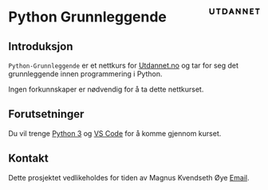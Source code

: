 # Python Grunnleggende <img src="doc/logo.png" align="right" width="20%">


## Introduksjon

`Python-Grunnleggende` er et nettkurs for [Utdannet.no](https://www.utdannet.no/) og tar for seg det grunnleggende innen programmering i Python.

Ingen forkunnskaper er nødvendig for å ta dette nettkurset.


## Forutsetninger

Du vil trenge [Python 3](https://www.python.org/) og [VS Code](https://code.visualstudio.com/) for å komme gjennom kurset.


## Kontakt

Dette prosjektet vedlikeholdes for tiden av Magnus Kvendseth Øye [Email](mailto:magnus.oye@gmail.com).